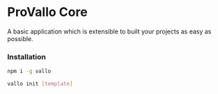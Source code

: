 # ProVallo Core

A basic application which is extensible to built your projects as easy as possible.

### Installation
```bash
npm i -g vallo

vallo init [template]
```